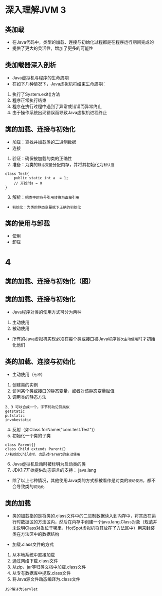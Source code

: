 # 深入理解JVM 3

## 类加载

* 在Java代码中，类型的加载、连接与初始化过程都是在程序运行期间完成的
* 提供了更大的灵活性，增加了更多的可能性

## 类加载器深入剖析

* Java虚拟机与程序的生命周期
* 在如下几种情况下，Java虚拟机将结束生命周期：
1. 执行了System.exit()方法
2. 程序正常执行结束
3. 程序在执行过程中遇到了异常或错误而异常终止
4. 由于操作系统出现错误而导致Java虚拟机进程终止

## 类的加载、连接与初始化

* 加载：查找并加载类的二进制数据
* 连接
1. 验证：确保被加载的类的正确性
2. 准备：为类的`静态变量`分配内存，并将其初始化为`默认值`
```
class Test{
    public static int a  = 1;
    // 开始时a = 0
}
```
3. 解析：`把类中的符号引用转换为直接引用`
* `初始化：为类的静态变量赋予正确的初始化`

## 类的使用与卸载

* 使用
* 卸载

# 4
## 类的加载、连接与初始化（图）

## 类的加载、连接与初始化
* Java程序对类的使用方式可分为两种
1. 主动使用
2. 被动使用
* 所有的Java虚拟机实现必须在每个类或接口被Java程序`首次主动使用`时才初始化他们

## 类的加载、连接与初始化
* 主动使用（`七种`）
1. 创建类的实例
2. 访问某个类或接口的静态变量，或者对该静态变量赋值
3. 调用类的静态方法
```
2、3 可以合成一个，字节码助记符类似
getstatic
putstatic
invokestatic
```
4. 反射（如Class.forName("com.test.Test")）
5. 初始化一个类的子类
```
class Parent{}
class Child extends Parent{}
//初始化Child时，也是对Parent的主动使用
```
6. Java虚拟机启动时被标明为启动类的类
7. JDK1.7开始提供动态语言的支持：
java.lang

* 除了以上七种情况，其他使用Java类的方式都被看作是对类的`被动使用`，都不会导致类的`初始化`

## 类的加载

* 类的加载指的是将类的.class文件中的二进制数据读入到内存中，将其放在运行时数据区的方法区内，然后在内存中创建一个java.lang.Class对象（规范并未说明Class对象位于哪里，HotSpot虚拟机将其放在了方法区中）用来封装类在方法区中的数据结构

* 加载.class文件的方式
1. 从本地系统中直接加载
2. 通过网络下载.class文件
3. 从zip，jar等归类文档中加载.class文件
4. 从专有数据库中提取.class文件
5. 将Java源文件动态编译为.class文件
```
JSP编译为Servlet
```


